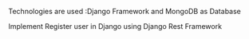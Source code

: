 Technologies are used :Django Framework and MongoDB as Database

Implement Register user in Django using Django Rest Framework
